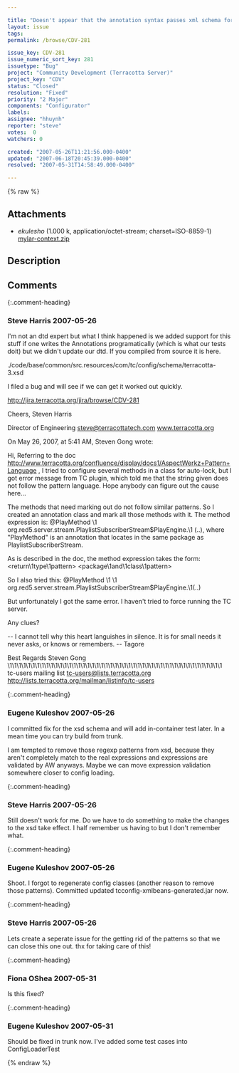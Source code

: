 ```yaml
---

title: "Doesn't appear that the annotation syntax passes xml schema for tc-config"
layout: issue
tags: 
permalink: /browse/CDV-281

issue_key: CDV-281
issue_numeric_sort_key: 281
issuetype: "Bug"
project: "Community Development (Terracotta Server)"
project_key: "CDV"
status: "Closed"
resolution: "Fixed"
priority: "2 Major"
components: "Configurator"
labels: 
assignee: "hhuynh"
reporter: "steve"
votes:  0
watchers: 0

created: "2007-05-26T11:21:56.000-0400"
updated: "2007-06-18T20:45:39.000-0400"
resolved: "2007-05-31T14:58:49.000-0400"

---
```




{% raw %}


## Attachments
  
* <em>ekulesho</em> (1.000 k, application/octet-stream; charset=ISO-8859-1) [mylar-context.zip](/attachments/CDV/CDV-281/mylar-context.zip)
  



## Description

<div markdown="1" class="description">



</div>

## Comments


{:.comment-heading}
### **Steve Harris** <span class="date">2007-05-26</span>

<div markdown="1" class="comment">

I'm not an dtd expert but what I think happened is we added support for this stuff if one writes the Annotations programatically
(which is what our tests doit) but we didn't update our dtd. If you compiled from source it is here.

./code/base/common/src.resources/com/tc/config/schema/terracotta-3.xsd

I filed  a bug and will see  if we can get it worked out quickly.

http://jira.terracotta.org/jira/browse/CDV-281


Cheers,
Steven Harris

Director of Engineering
steve@terracottatech.com
www.terracotta.org



On May 26, 2007, at 5:41 AM, Steven Gong wrote:

Hi,
Referring to the doc http://www.terracotta.org/confluence/display/docs1/AspectWerkz+Pattern+Language , I tried to configure several methods in a class for auto-lock, but I got error message from TC plugin, which told me that the string given does not follow the pattern language. Hope anybody can figure out the cause here... 

The methods that need marking out do not follow similar patterns. So I created an annotation class and mark all those methods with it. The method expression is:
@PlayMethod \1 org.red5.server.stream.PlaylistSubscriberStream$PlayEngine.\1 (..), where "PlayMethod" is an annotation that locates in the same package as PlaylistSubscriberStream.

As is described in the doc, the method expression takes the form:
<annotations> <modifiers> <return\1type\1pattern> <package\1and\1class\1pattern> 

So I also tried this:
@PlayMethod \1 \1 org.red5.server.stream.PlaylistSubscriberStream$PlayEngine.\1(..)

But unfortunately I got the same error. I haven't tried to force running the TC server. 

Any clues?

-- 
I cannot tell why this heart languishes in silence. It is for small needs it never asks, or knows or remembers.  -- Tagore

Best Regards
Steven Gong
\1\1\1\1\1\1\1\1\1\1\1\1\1\1\1\1\1\1\1\1\1\1\1\1\1\1\1\1\1\1\1\1\1\1\1\1\1\1\1\1\1\1\1\1\1\1\1
tc-users mailing list
tc-users@lists.terracotta.org
http://lists.terracotta.org/mailman/listinfo/tc-users


</div>


{:.comment-heading}
### **Eugene Kuleshov** <span class="date">2007-05-26</span>

<div markdown="1" class="comment">

I committed fix for the xsd schema and will add in-container test later. In a mean time you can try build from trunk.

I am tempted to remove those regexp patterns from xsd, because they aren't completely match to the real expressions and expressions are validated by AW anyways. Maybe we can move expression validation somewhere closer to config loading.

</div>


{:.comment-heading}
### **Steve Harris** <span class="date">2007-05-26</span>

<div markdown="1" class="comment">

Still doesn't work for me. Do we have to do something to make the changes to the xsd take effect. I half remember us having to but I don't remember what.

</div>


{:.comment-heading}
### **Eugene Kuleshov** <span class="date">2007-05-26</span>

<div markdown="1" class="comment">

Shoot. I forgot to regenerate config classes (another reason to remove those patterns). 
Committed updated tcconfig-xmlbeans-generated.jar now.

</div>


{:.comment-heading}
### **Steve Harris** <span class="date">2007-05-26</span>

<div markdown="1" class="comment">

Lets create a seperate issue for the getting rid of the patterns so that we can close this one out.
thx for taking care of this!

</div>


{:.comment-heading}
### **Fiona OShea** <span class="date">2007-05-31</span>

<div markdown="1" class="comment">

Is this fixed?

</div>


{:.comment-heading}
### **Eugene Kuleshov** <span class="date">2007-05-31</span>

<div markdown="1" class="comment">

Should be fixed in trunk now. I've added some test cases into ConfigLoaderTest

</div>



{% endraw %}
